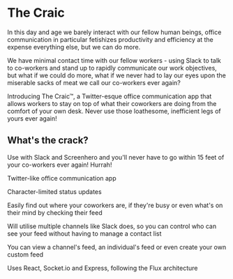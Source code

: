 # The Craic

In this day and age we barely interact with our fellow human beings, office communication in particular fetishizes productivity and efficiency at the expense everything else, but we can do more.

We have minimal contact time with our fellow workers -  using Slack to talk to co-workers and stand up to rapidly communicate our work objectives, but what if we could do more, what if we never had to lay our eyes upon the miserable sacks of meat we call our co-workers ever again?

Introducing The Craic™, a Twitter-esque office communication app that allows workers to stay on top of what their coworkers are doing from the comfort of your own desk. Never use those loathesome, inefficient legs of yours ever again!

## What's the crack?

Use with Slack and Screenhero and you'll never have to go within 15 feet of your co-workers ever again! Hurrah!

Twitter-like office communication app

Character-limited status updates

Easily find out where your coworkers are, if they're busy or even what's on their mind by checking their feed

Will utilise multiple channels like Slack does, so you can control who can see your feed without having to manage a contact list

You can view a channel's feed, an individual's feed or even create your own custom feed

Uses React, Socket.io and Express, following the Flux architecture
